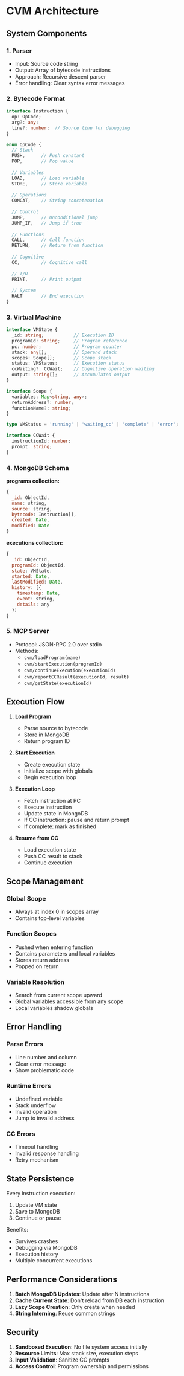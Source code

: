 # CVM Architecture

## System Components

### 1. Parser
- Input: Source code string
- Output: Array of bytecode instructions
- Approach: Recursive descent parser
- Error handling: Clear syntax error messages

### 2. Bytecode Format
```typescript
interface Instruction {
  op: OpCode;
  arg?: any;
  line?: number;  // Source line for debugging
}

enum OpCode {
  // Stack
  PUSH,      // Push constant
  POP,       // Pop value
  
  // Variables  
  LOAD,      // Load variable
  STORE,     // Store variable
  
  // Operations
  CONCAT,    // String concatenation
  
  // Control
  JUMP,      // Unconditional jump
  JUMP_IF,   // Jump if true
  
  // Functions
  CALL,      // Call function
  RETURN,    // Return from function
  
  // Cognitive
  CC,        // Cognitive call
  
  // I/O
  PRINT,     // Print output
  
  // System
  HALT       // End execution
}
```

### 3. Virtual Machine
```typescript
interface VMState {
  _id: string;           // Execution ID
  programId: string;     // Program reference
  pc: number;            // Program counter
  stack: any[];          // Operand stack
  scopes: Scope[];       // Scope stack
  status: VMStatus;      // Execution status
  ccWaiting?: CCWait;    // Cognitive operation waiting
  output: string[];      // Accumulated output
}

interface Scope {
  variables: Map<string, any>;
  returnAddress?: number;
  functionName?: string;
}

type VMStatus = 'running' | 'waiting_cc' | 'complete' | 'error';

interface CCWait {
  instructionId: number;
  prompt: string;
}
```

### 4. MongoDB Schema

**programs collection:**
```javascript
{
  _id: ObjectId,
  name: string,
  source: string,
  bytecode: Instruction[],
  created: Date,
  modified: Date
}
```

**executions collection:**
```javascript
{
  _id: ObjectId,
  programId: ObjectId,
  state: VMState,
  started: Date,
  lastModified: Date,
  history: [{
    timestamp: Date,
    event: string,
    details: any
  }]
}
```

### 5. MCP Server
- Protocol: JSON-RPC 2.0 over stdio
- Methods:
  - `cvm/loadProgram(name)`
  - `cvm/startExecution(programId)`
  - `cvm/continueExecution(executionId)`
  - `cvm/reportCCResult(executionId, result)`
  - `cvm/getState(executionId)`

## Execution Flow

1. **Load Program**
   - Parse source to bytecode
   - Store in MongoDB
   - Return program ID

2. **Start Execution**
   - Create execution state
   - Initialize scope with globals
   - Begin execution loop

3. **Execution Loop**
   - Fetch instruction at PC
   - Execute instruction
   - Update state in MongoDB
   - If CC instruction: pause and return prompt
   - If complete: mark as finished

4. **Resume from CC**
   - Load execution state
   - Push CC result to stack
   - Continue execution

## Scope Management

### Global Scope
- Always at index 0 in scopes array
- Contains top-level variables

### Function Scopes
- Pushed when entering function
- Contains parameters and local variables
- Stores return address
- Popped on return

### Variable Resolution
- Search from current scope upward
- Global variables accessible from any scope
- Local variables shadow globals

## Error Handling

### Parse Errors
- Line number and column
- Clear error message
- Show problematic code

### Runtime Errors
- Undefined variable
- Stack underflow
- Invalid operation
- Jump to invalid address

### CC Errors
- Timeout handling
- Invalid response handling
- Retry mechanism

## State Persistence

Every instruction execution:
1. Update VM state
2. Save to MongoDB
3. Continue or pause

Benefits:
- Survives crashes
- Debugging via MongoDB
- Execution history
- Multiple concurrent executions

## Performance Considerations

1. **Batch MongoDB Updates**: Update after N instructions
2. **Cache Current State**: Don't reload from DB each instruction
3. **Lazy Scope Creation**: Only create when needed
4. **String Interning**: Reuse common strings

## Security

1. **Sandboxed Execution**: No file system access initially
2. **Resource Limits**: Max stack size, execution steps
3. **Input Validation**: Sanitize CC prompts
4. **Access Control**: Program ownership and permissions
